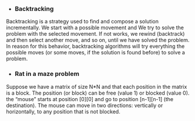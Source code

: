 - ### Backtracking

Backtracking is a strategy used to find and compose a solution incrementally.
We start with a possible movement and We try to solve the problem with the selected movement.
If not works, we rewind (backtrack) and then select another move, and so on,
until we have solved the problem. In reason for this behavior, backtracking algorithms
will try everything the possible moves (or some moves, if the solution is
found before) to solve a problem.

- ### Rat in a maze problem

Suppose we have a matrix of size N\*N and that each position in the
matrix is a block. The position (or block) can be free (value 1) or
blocked (value 0).
the “mouse” starts at position [0][0] and go to position [n-1][n-1] (the destination).
The mouse can move in two directions: vertically or horizontally, to any position that is not blocked.
